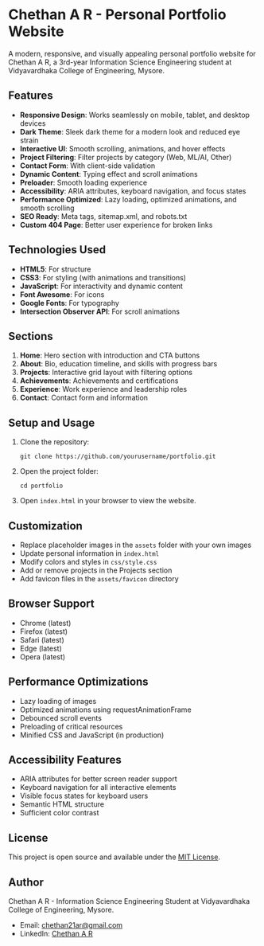 # Chethan A R - Personal Portfolio Website

A modern, responsive, and visually appealing personal portfolio website for Chethan A R, a 3rd-year Information Science Engineering student at Vidyavardhaka College of Engineering, Mysore.

## Features

- **Responsive Design**: Works seamlessly on mobile, tablet, and desktop devices
- **Dark Theme**: Sleek dark theme for a modern look and reduced eye strain
- **Interactive UI**: Smooth scrolling, animations, and hover effects
- **Project Filtering**: Filter projects by category (Web, ML/AI, Other)
- **Contact Form**: With client-side validation
- **Dynamic Content**: Typing effect and scroll animations
- **Preloader**: Smooth loading experience
- **Accessibility**: ARIA attributes, keyboard navigation, and focus states
- **Performance Optimized**: Lazy loading, optimized animations, and smooth scrolling
- **SEO Ready**: Meta tags, sitemap.xml, and robots.txt
- **Custom 404 Page**: Better user experience for broken links

## Technologies Used

- **HTML5**: For structure
- **CSS3**: For styling (with animations and transitions)
- **JavaScript**: For interactivity and dynamic content
- **Font Awesome**: For icons
- **Google Fonts**: For typography
- **Intersection Observer API**: For scroll animations

## Sections

1. **Home**: Hero section with introduction and CTA buttons
2. **About**: Bio, education timeline, and skills with progress bars
3. **Projects**: Interactive grid layout with filtering options
4. **Achievements**: Achievements and certifications
5. **Experience**: Work experience and leadership roles
6. **Contact**: Contact form and information

## Setup and Usage

1. Clone the repository:
   ```
   git clone https://github.com/yourusername/portfolio.git
   ```

2. Open the project folder:
   ```
   cd portfolio
   ```

3. Open `index.html` in your browser to view the website.

## Customization

- Replace placeholder images in the `assets` folder with your own images
- Update personal information in `index.html`
- Modify colors and styles in `css/style.css`
- Add or remove projects in the Projects section
- Add favicon files in the `assets/favicon` directory

## Browser Support

- Chrome (latest)
- Firefox (latest)
- Safari (latest)
- Edge (latest)
- Opera (latest)

## Performance Optimizations

- Lazy loading of images
- Optimized animations using requestAnimationFrame
- Debounced scroll events
- Preloading of critical resources
- Minified CSS and JavaScript (in production)

## Accessibility Features

- ARIA attributes for better screen reader support
- Keyboard navigation for all interactive elements
- Visible focus states for keyboard users
- Semantic HTML structure
- Sufficient color contrast

## License

This project is open source and available under the [MIT License](LICENSE).

## Author

Chethan A R - Information Science Engineering Student at Vidyavardhaka College of Engineering, Mysore.

- Email: chethan21ar@gmail.com
- LinkedIn: [Chethan A R](https://linkedin.com/in/chethanar) 